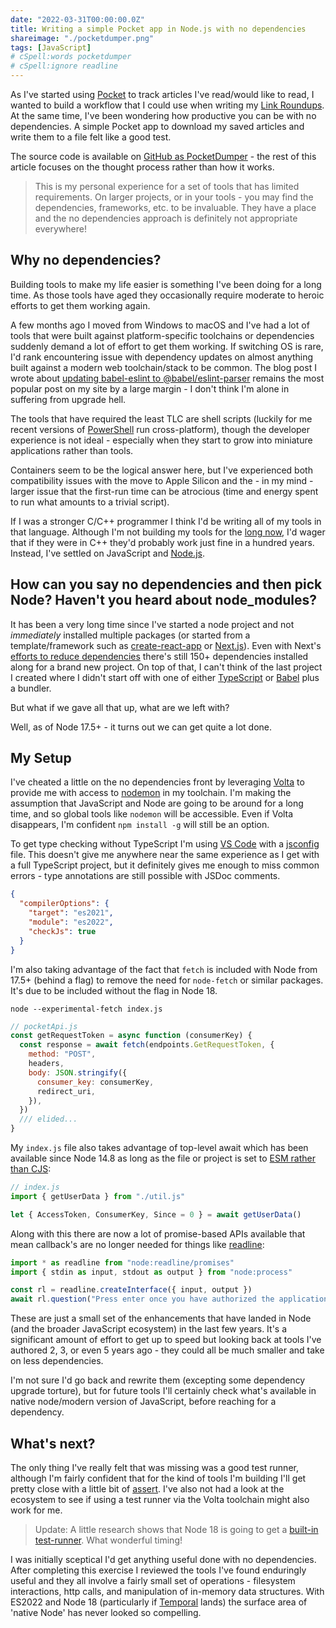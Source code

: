 ```yaml
---
date: "2022-03-31T00:00:00.0Z"
title: Writing a simple Pocket app in Node.js with no dependencies
shareimage: "./pocketdumper.png"
tags: [JavaScript]
# cSpell:words pocketdumper
# cSpell:ignore readline
---
```


As I've started using [Pocket] to track articles I've read/would like to read, I wanted to build a workflow that I could use when writing my [Link Roundups]. At the same time, I've been wondering how productive you can be with no dependencies. A simple Pocket app to download my saved articles and write them to a file felt like a good test.

The source code is available on [GitHub as PocketDumper][pocketdumper] - the rest of this article focuses on the thought process rather than how it works.

> This is my personal experience for a set of tools that has limited requirements. On larger projects, or in your tools - you may find the dependencies, frameworks, etc. to be invaluable. They have a place and the no dependencies approach is definitely not appropriate everywhere!

## Why no dependencies?

Building tools to make my life easier is something I've been doing for a long time. As those tools have aged they occasionally require moderate to heroic efforts to get them working again.

A few months ago I moved from Windows to macOS and I've had a lot of tools that were built against platform-specific toolchains or dependencies suddenly demand a lot of effort to get them working. If switching OS is rare, I'd rank encountering issue with dependency updates on almost anything built against a modern web toolchain/stack to be common. The blog post I wrote about [updating babel-eslint to @babel/eslint-parser] remains the most popular post on my site by a large margin - I don't think I'm alone in suffering from upgrade hell.

The tools that have required the least TLC are shell scripts (luckily for me recent versions of [PowerShell] run cross-platform), though the developer experience is not ideal - especially when they start to grow into miniature applications rather than tools.

Containers seem to be the logical answer here, but I've experienced both compatibility issues with the move to Apple Silicon and the - in my mind - larger issue that the first-run time can be atrocious (time and energy spent to run what amounts to a trivial script).

If I was a stronger C/C++ programmer I think I'd be writing all of my tools in that language. Although I'm not building my tools for the [long now], I'd wager that if they were in C++ they'd probably work just fine in a hundred years. Instead, I've settled on JavaScript and [Node.js].

## How can you say no dependencies and then pick Node? Haven't you heard about node_modules?

It has been a very long time since I've started a node project and not _immediately_ installed multiple packages (or started from a template/framework such as [create-react-app] or [Next.js]). Even with Next's [efforts to reduce dependencies][next 10 release notes] there's still 150+ dependencies installed along for a brand new project. On top of that, I can't think of the last project I created where I didn't start off with one of either [TypeScript] or [Babel] plus a bundler.

But what if we gave all that up, what are we left with?

Well, as of Node 17.5+ - it turns out we can get quite a lot done.

## My Setup

I've cheated a little on the no dependencies front by leveraging [Volta] to provide me with access to [nodemon] in my toolchain. I'm making the assumption that JavaScript and Node are going to be around for a long time, and so global tools like `nodemon` will be accessible. Even if Volta disappears, I'm confident `npm install -g` will still be an option.

To get type checking without TypeScript I'm using [VS Code] with a [jsconfig] file. This doesn't give me anywhere near the same experience as I get with a full TypeScript project, but it definitely gives me enough to miss common errors - type annotations are still possible with JSDoc comments.

```json
{
  "compilerOptions": {
    "target": "es2021",
    "module": "es2022",
    "checkJs": true
  }
}
```

I'm also taking advantage of the fact that `fetch` is included with Node from 17.5+ (behind a flag) to remove the need for `node-fetch` or similar packages. It's due to be included without the flag in Node 18.

```shell
node --experimental-fetch index.js
```

```javascript
// pocketApi.js
const getRequestToken = async function (consumerKey) {
  const response = await fetch(endpoints.GetRequestToken, {
    method: "POST",
    headers,
    body: JSON.stringify({
      consumer_key: consumerKey,
      redirect_uri,
    }),
  })
  /// elided...
}
```

My `index.js` file also takes advantage of top-level await which has been available since Node 14.8 as long as the file or project is set to [ESM rather than CJS][node module system]:

```javascript
// index.js
import { getUserData } from "./util.js"

let { AccessToken, ConsumerKey, Since = 0 } = await getUserData()
```

Along with this there are now a lot of promise-based APIs available that mean callback's are no longer needed for things like [readline]:

```javascript
import * as readline from "node:readline/promises"
import { stdin as input, stdout as output } from "node:process"

const rl = readline.createInterface({ input, output })
await rl.question("Press enter once you have authorized the application\r\n")
```

These are just a small set of the enhancements that have landed in Node (and the broader JavaScript ecosystem) in the last few years. It's a significant amount of effort to get up to speed but looking back at tools I've authored 2, 3, or even 5 years ago - they could all be much smaller and take on less dependencies.

I'm not sure I'd go back and rewrite them (excepting some dependency upgrade torture), but for future tools I'll certainly check what's available in native node/modern version of JavaScript, before reaching for a dependency.

## What's next?

The only thing I've really felt that was missing was a good test runner, although I'm fairly confident that for the kind of tools I'm building I'll get pretty close with a little bit of [assert]. I've also not had a look at the ecosystem to see if using a test runner via the Volta toolchain might also work for me.

> Update: A little research shows that Node 18 is going to get a [built-in test-runner][node test runner github issue]. What wonderful timing!

I was initially sceptical I'd get anything useful done with no dependencies. After completing this exercise I reviewed the tools I've found enduringly useful and they all involve a fairly small set of operations - filesystem interactions, http calls, and manipulation of in-memory data structures. With ES2022 and Node 18 (particularly if [Temporal] lands) the surface area of 'native Node' has never looked so compelling.

[pocket]: https://getpocket.com
[link roundups]: https://tjaddison.com/blog/tags/#Links
[pocketdumper]: https://github.com/taddison/PocketDumper
[updating babel-eslint to @babel/eslint-parser]: https://tjaddison.com/blog/2021/03/updating-babel-eslint-to-babeleslint-parser-for-react-apps/
[powershell]: https://docs.microsoft.com/en-us/powershell/scripting/install/installing-powershell
[node.js]: https://nodejs.org/
[long now]: https://longnow.org/
[create-react-app]: https://create-react-app.dev/
[next.js]: https://nextjs.org/
[typescript]: https://www.typescriptlang.org/
[modern javascript features]: https://github.com/tc39/proposals/blob/main/finished-proposals.md
[volta]: https://volta.sh/
[nodemon]: https://nodemon.io/
[vs code]: https://code.visualstudio.com/
[jsconfig]: https://code.visualstudio.com/docs/languages/jsconfig
[jsdoc]: https://www.typescriptlang.org/docs/handbook/jsdoc-supported-types.html
[readline]: https://nodejs.org/api/readline.html
[node module system]: https://nodejs.org/api/packages.html#determining-module-system
[assert]: https://nodejs.org/api/assert.html
[temporal]: https://github.com/tc39/proposal-temporal
[next 10 release notes]: https://nextjs.org/blog/next-10-1#improved-installation-time
[babel]: https://babeljs.io/
[node test runner github issue]: https://github.com/nodejs/node/issues/40954
